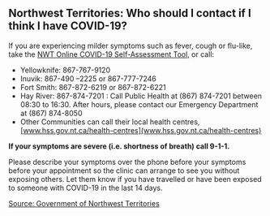 ## Northwest Territories: Who should I contact if I think I have COVID-19?

If you are experiencing milder symptoms such as fever, cough or flu-like, take the [NWT Online COVID-19 Self-Assessment Tool](https://www.hss.gov.nt.ca/en/services/coronavirus-disease-covid-19/nwt-online-covid-19-self-assessment-tool), or call:

- Yellowknife: 867-767-9120
- Inuvik: 867-490 –2225 or 867-777-7246
- Fort Smith: 867-872-6219 or 867-872-6221
- Hay River: 867-874-7201 : Call Public Health at (867) 874-7201 between 08:30 to 16:30. After hours, please contact our Emergency Department at (867) 874-8050
- Other Communities can call their local health centres, [www.hss.gov.nt.ca/health-centres](www.hss.gov.nt.ca/health-centres)

**If your symptoms are severe (i.e. shortness of breath) call 9-1-1.**

Please describe your symptoms over the phone before your symptoms before your appointment so the clinic can arrange to see you without exposing others. Let them know if you have travelled or have been exposed to someone with COVID-19 in the last 14 days.

[Source: Government of Northwest Territories](https://www.hss.gov.nt.ca/en/services/coronavirus-disease-covid-19/coronavirus-disease-covid-19-faqs)
